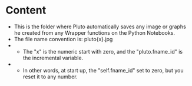 
# Content

- This is the folder where Pluto automatically saves any image or graphs he created from any Wrapper functions on the Python Notebooks. 
- The file name convention is: pluto{x}.jpg
- -  The "x" is the numeric start with zero, and the "pluto.fname_id" is the incremental variable. 
- -  In other words, at start up, the "self.fname_id" set to zero, but you reset it to any number.
